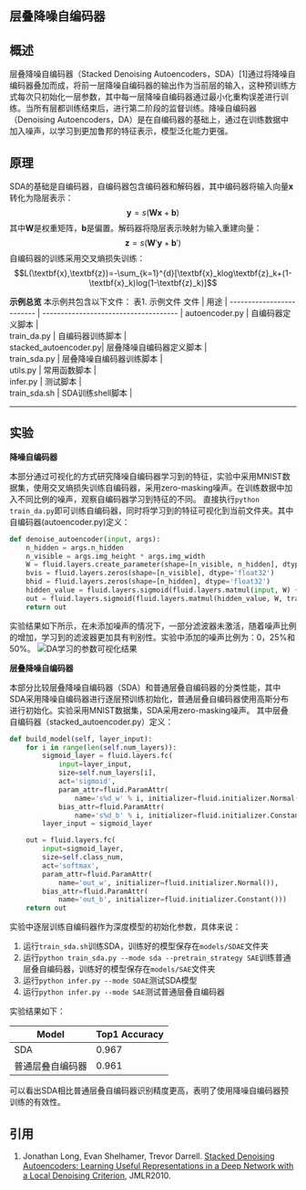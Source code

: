 **层叠降噪自编码器**
---

**概述**
---
层叠降噪自编码器（Stacked Denoising Autoencoders，SDA）[1]通过将降噪自编码器叠加而成，将前一层降噪自编码器的输出作为当前层的输入，这种预训练方式每次只初始化一层参数，其中每一层降噪自编码器通过最小化重构误差进行训练。当所有层都训练结束后，进行第二阶段的监督训练。降噪自编码器（Denoising Autoencoders，DA）是在自编码器的基础上，通过在训练数据中加入噪声，以学习到更加鲁邦的特征表示，模型泛化能力更强。

**原理**
---
SDA的基础是自编码器，自编码器包含编码器和解码器，其中编码器将输入向量$\textbf{x}$转化为隐层表示：
$$\textbf{y}=s(\textbf{Wx}+\textbf{b})$$
其中$\textbf{W}$是权重矩阵，$\textbf{b}$是偏置。解码器将隐层表示映射为输入重建向量：
$$\textbf{z}=s(\textbf{W}'\textbf{y}+\textbf{b}')$$
自编码器的训练采用交叉熵损失训练：
$$L(\textbf{x},\textbf{z})=-\sum_{k=1}^{d}[\textbf{x}_klog\textbf{z}_k+(1-\textbf{x}_k)log(1-\textbf{z}_k)]$$

**示例总览**
本示例共包含以下文件：
表1. 示例文件
 文件                              | 用途                                    |
-------------------------         | -------------------------------------   |
 autoencoder.py    | 自编码器定义脚本                      |  
 train_da.py       | 自编码器训练脚本      |  
 stacked_autoencoder.py| 层叠降噪自编码器定义脚本            |  
 train_sda.py     | 层叠降噪自编码器训练脚本        |  
 utils.py                          | 常用函数脚本    |  
 infer.py          | 测试脚本                  |  
 train_sda.sh      | SDA训练shell脚本  |


---

**实验**
---
**降噪自编码器**

本部分通过可视化的方式研究降噪自编码器学习到的特征，实验中采用MNIST数据集，使用交叉熵损失训练自编码器，采用zero-masking噪声。在训练数据中加入不同比例的噪声，观察自编码器学习到特征的不同。
直接执行`python train_da.py`即可训练自编码器，同时将学习到的特征可视化到当前文件夹。其中自编码器(autoencoder.py)定义：
```python
def denoise_autoencoder(input, args):
    n_hidden = args.n_hidden
    n_visible = args.img_height * args.img_width
    W = fluid.layers.create_parameter(shape=[n_visible, n_hidden], dtype='float32', attr=fluid.ParamAttr(name='W', initializer=fluid.initializer.Normal()), is_bias=False)
    bvis = fluid.layers.zeros(shape=[n_visible], dtype='float32')
    bhid = fluid.layers.zeros(shape=[n_hidden], dtype='float32')
    hidden_value = fluid.layers.sigmoid(fluid.layers.matmul(input, W) + bhid)
    out = fluid.layers.sigmoid(fluid.layers.matmul(hidden_value, W, transpose_y=True) + bvis)
    return out
```
实验结果如下所示，在未添加噪声的情况下，一部分滤波器未激活，随着噪声比例的增加，学习到的滤波器更加具有判别性。实验中添加的噪声比例为：0，25%和50%。
![DA学习的参数可视化结果](https://github.com/chengyuz/models/blob/yucheng_sda/fluid/sda/images/da_res.png)

**层叠降噪自编码器**

本部分比较层叠降噪自编码器（SDA）和普通层叠自编码器的分类性能，其中SDA采用降噪自编码器进行逐层预训练初始化，普通层叠自编码器使用高斯分布进行初始化。实验采用MNIST数据集，SDA采用zero-masking噪声。
其中层叠自编码器（stacked_autoencoder.py）定义：
```python
def build_model(self, layer_input):
    for i in range(len(self.num_layers)):
        sigmoid_layer = fluid.layers.fc(
            input=layer_input,
            size=self.num_layers[i],
            act='sigmoid',
            param_attr=fluid.ParamAttr(
                name='s%d_w' % i, initializer=fluid.initializer.Normal()),
            bias_attr=fluid.ParamAttr(
                name='s%d_b' % i, initializer=fluid.initializer.Constant()))
        layer_input = sigmoid_layer

    out = fluid.layers.fc(
        input=sigmoid_layer,
        size=self.class_num,
        act='softmax',
        param_attr=fluid.ParamAttr(
            name='out_w', initializer=fluid.initializer.Normal()),
        bias_attr=fluid.ParamAttr(
            name='out_b', initializer=fluid.initializer.Constant()))
    return out
```
实验中逐层训练自编码器作为深度模型的初始化参数，具体来说：
1. 运行`train_sda.sh`训练SDA，训练好的模型保存在`models/SDAE`文件夹
2. 运行`python train_sda.py --mode sda --pretrain_strategy SAE`训练普通层叠自编码器，训练好的模型保存在`models/SAE`文件夹
3. 运行`python infer.py --mode SDAE`测试SDA模型
4. 运行`python infer.py --mode SAE`测试普通层叠自编码器

实验结果如下：

 Model                  | Top1 Accuracy                   |
 -------------------------         | -------------------------------------   |
 SDA    |        0.967               |
普通层叠自编码器|  0.961  |

可以看出SDA相比普通层叠自编码器识别精度更高，表明了使用降噪自编码器预训练的有效性。

**引用**
---
1. Jonathan Long, Evan Shelhamer, Trevor Darrell. [Stacked Denoising Autoencoders: Learning Useful Representations in a Deep Network with a Local Denoising Criterion](http://www.jmlr.org/papers/v11/vincent10a.html), JMLR2010.

